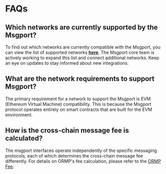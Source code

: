 # FAQs

## Which networks are currently supported by the Msgport?

To find out which networks are currently compatible with the Msgport, you can view the list of supported networks **[here](../build/networks.md)**. The Msgport core team is actively working to expand this list and connect additional networks. Keep an eye on updates to stay informed about new integrations.

## What are the network requirements to support Msgport?

The primary requirement for a network to support the Msgport is EVM (Ethereum Virtual Machine) compatibility. This is because the Msgport protocol operates entirely on smart contracts that are built for the EVM environment.

## How is the cross-chain message fee is calculated?

The msgport interfaces operate independently of the specific messaging protocols, each of which determines the cross-chain message fee differently. For details on ORMP's fee calculation, please refer to the [ORMP Fee](./messaging-protocols/ormp.md#cross-chain-fee).